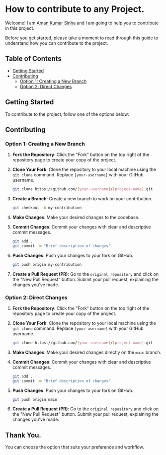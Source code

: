 # How to contribute to any Project.

Welcome! I am [Aman Kumar Sinha](https://github.com/AmanKumarSinhaGitHub) and I am going to help you to contribute in this project.

Before you get started, please take a moment to read through this guide to understand how you can contribute to the project.

## Table of Contents

- [Getting Started](#getting-started)
- [Contributing](#contributing)
  - [Option 1: Creating a New Branch](#option-1-creating-a-new-branch)
  - [Option 2: Direct Changes](#option-2-direct-changes)


## Getting Started

To contribute to the project, follow one of the options below:

## Contributing

### Option 1: Creating a New Branch

1. **Fork the Repository**: Click the "Fork" button on the top right of the repository page to create your copy of the project.

2. **Clone Your Fork**: Clone the repository to your local machine using the `git clone` command. Replace `[your-username]` with your GitHub username.

   ```bash
   git clone https://github.com/[your-username]/[project-name].git
   ```

3. **Create a Branch**: Create a new branch to work on your contribution.

   ```bash
   git checkout -b my-contribution
   ```

4. **Make Changes**: Make your desired changes to the codebase.

5. **Commit Changes**: Commit your changes with clear and descriptive commit messages.

   ```bash
   git add .
   git commit -m "Brief description of changes"
   ```

6. **Push Changes**: Push your changes to your fork on GitHub.

   ```bash
   git push origin my-contribution
   ```

7. **Create a Pull Request (PR)**: Go to the ```original repository``` and click on the "New Pull Request" button. Submit your pull request, explaining the changes you've made.

### Option 2: Direct Changes

1. **Fork the Repository**: Click the "Fork" button on the top right of the repository page to create your copy of the project.

2. **Clone Your Fork**: Clone the repository to your local machine using the `git clone` command. Replace `[your-username]` with your GitHub username.

   ```bash
   git clone https://github.com/[your-username]/[project-name].git
   ```

3. **Make Changes**: Make your desired changes directly on the `main` branch.

4. **Commit Changes**: Commit your changes with clear and descriptive commit messages.

   ```bash
   git add .
   git commit -m "Brief description of changes"
   ```

5. **Push Changes**: Push your changes to your fork on GitHub.

   ```bash
   git push origin main
   ```

6. **Create a Pull Request (PR)**: Go to the ```original repository``` and click on the "New Pull Request" button. Submit your pull request, explaining the changes you've made.

## Thank You.

You can choose the option that suits your preference and workflow.

